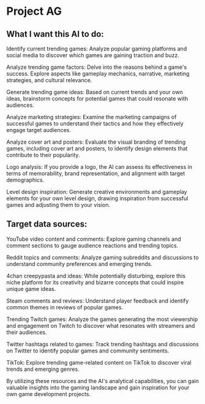# Project AG

## What I want this AI to do:

Identify current trending games: Analyze popular gaming platforms and social media to discover which games are gaining traction and buzz.

Analyze trending game factors: Delve into the reasons behind a game's success. Explore aspects like gameplay mechanics, narrative, marketing strategies, and cultural relevance.

Generate trending game ideas: Based on current trends and your own ideas, brainstorm concepts for potential games that could resonate with audiences.

Analyze marketing strategies: Examine the marketing campaigns of successful games to understand their tactics and how they effectively engage target audiences.

Analyze cover art and posters: Evaluate the visual branding of trending games, including cover art and posters, to identify design elements that contribute to their popularity.

Logo analysis: If you provide a logo, the AI can assess its effectiveness in terms of memorability, brand representation, and alignment with target demographics.

Level design inspiration: Generate creative environments and gameplay elements for your own level design, drawing inspiration from successful games and adjusting them to your vision.


## Target data sources:

YouTube video content and comments: Explore gaming channels and comment sections to gauge audience reactions and trending topics.

Reddit topics and comments: Analyze gaming subreddits and discussions to understand community preferences and emerging trends.

4chan creepypasta and ideas: While potentially disturbing, explore this niche platform for its creativity and bizarre concepts that could inspire unique game ideas.

Steam comments and reviews: Understand player feedback and identify common themes in reviews of popular games.

Trending Twitch games: Analyze the games generating the most viewership and engagement on Twitch to discover what resonates with streamers and their audiences.

Twitter hashtags related to games: Track trending hashtags and discussions on Twitter to identify popular games and community sentiments.

TikTok: Explore trending game-related content on TikTok to discover viral trends and emerging genres.



By utilizing these resources and the AI's analytical capabilities, you can gain valuable insights into the gaming landscape and gain inspiration for your own game development projects.
